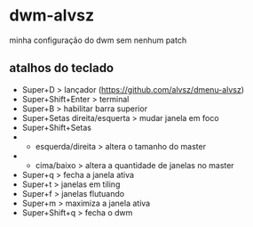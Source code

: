 # dwm-alvsz
minha configuração do dwm sem nenhum patch
## atalhos do teclado
- Super+D > lançador (https://github.com/alvsz/dmenu-alvsz)
- Super+Shift+Enter > terminal
- Super+B > habilitar barra superior
- Super+Setas direita/esquerta > mudar janela em foco
- Super+Shift+Setas
- - esquerda/direita > altera o tamanho do master
- - cima/baixo >  altera a quantidade de janelas no master
- Super+q > fecha a janela ativa
- Super+t > janelas em tiling
- Super+f > janelas flutuando
- Super+m > maximiza a janela ativa
- Super+Shift+q > fecha o dwm
